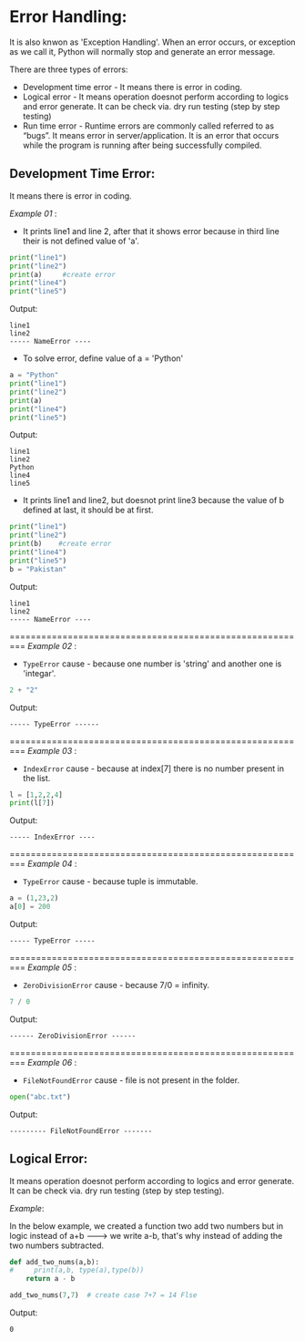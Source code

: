 # Error Handling:
It is also knwon as 'Exception Handling'.
When an error occurs, or exception as we call it, Python will normally stop and generate an error message.

There are three types of errors:
* Development time error - It means there is error in coding.
* Logical error - It means operation doesnot perform according to logics and error generate. It can be check via. dry run testing (step by step testing)
* Run time error - Runtime errors are commonly called referred to as “bugs”. It means error in server/application. It is an error that occurs while the program is running after being successfully compiled.

## Development Time Error:
It means there is error in coding.

*Example 01* :

* It prints line1 and line 2, after that it shows error because in third line their is not defined value of 'a'. 
```python
print("line1")
print("line2")
print(a)     #create error 
print("line4")
print("line5")
```

Output:
```
line1
line2
----- NameError ----
```

* To solve error, define value of a = 'Python'
```python
a = "Python"
print("line1")
print("line2")
print(a)
print("line4")
print("line5")
```

Output:
```
line1
line2
Python
line4
line5
```

* It prints line1 and line2, but doesnot print line3 because the value of b defined at last, it should be at first.
```python
print("line1")
print("line2")
print(b)    #create error
print("line4")
print("line5")
b = "Pakistan"
```

Output:
```
line1
line2
----- NameError ----
```
=========================================================
*Example 02* :
* `TypeError` cause - because one number is 'string' and another one is 'integar'.

```python
2 + "2"   
```

Output:
```
----- TypeError ------
```

=========================================================
*Example 03* :
* `IndexError` cause - because at index[7] there is no number present in the list.
```python
l = [1,2,2,4]
print(l[7])
```

Output:
```
----- IndexError ----
```
=========================================================
*Example 04* :

* `TypeError` cause - because tuple is immutable. 
```python
a = (1,23,2)
a[0] = 200
```

Output:
```
----- TypeError -----
```
=========================================================
*Example 05* :

* `ZeroDivisionError` cause - because 7/0 = infinity. 
```python
7 / 0
```

Output:
```
------ ZeroDivisionError ------
```
=========================================================
*Example 06* :

* `FileNotFoundError` cause - file is not present in the folder. 
```python
open("abc.txt")
```

Output:
```
--------- FileNotFoundError -------
```


## Logical Error:
It means operation doesnot perform according to logics and error generate. It can be check via. dry run testing (step by step testing).

*Example*:

In the below example, we created a function two add two numbers but in logic instead of a+b ---> we write a-b, that's why instead of adding the two numbers subtracted.

```python
def add_two_nums(a,b):
#     print(a,b, type(a),type(b))
    return a - b

add_two_nums(7,7)  # create case 7+7 = 14 Flse
```

Output:
```
0
```